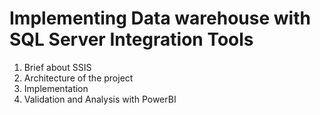 # Implementing Data warehouse with SQL Server Integration Tools
1. Brief about SSIS
2. Architecture of the project
3. Implementation
4. Validation and Analysis with PowerBI
